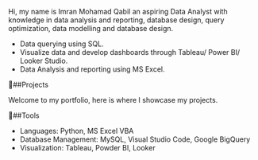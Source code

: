 Hi, my name is Imran Mohamad Qabil an aspiring Data Analyst with knowledge in data analysis and reporting, database design, query optimization, data modelling and database design.

- Data querying using SQL.
- Visualize data and develop dashboards through Tableau/ Power BI/ Looker Studio.
- Data Analysis and reporting using MS Excel.

📖##Projects

Welcome to my portfolio, here is where I showcase my projects.

🔨##Tools 

- Languages: Python, MS Excel VBA
- Database Management: MySQL, Visual Studio Code, Google BigQuery
- Visualization: Tableau, Powder BI, Looker
